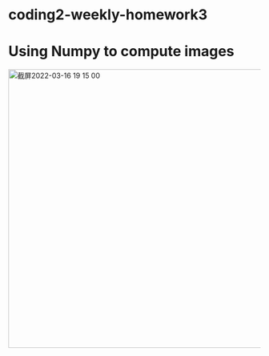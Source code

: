 # coding2-weekly-homework3
# Using Numpy to compute images
<img width="556" alt="截屏2022-03-16 19 15 00" src="https://user-images.githubusercontent.com/91951125/158670423-dde140ed-2567-48dc-a3e3-4fa286a95842.png">
